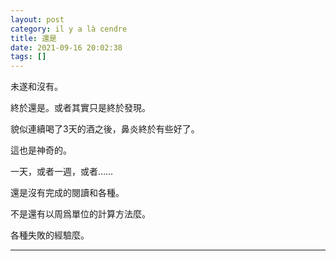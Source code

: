 ```yaml
---
layout: post
category: il y a là cendre
title: 還是
date: 2021-09-16 20:02:38
tags: []
---
```


未遂和沒有。

終於還是。或者其實只是終於發現。

貌似連續喝了3天的酒之後，鼻炎終於有些好了。

這也是神奇的。

一天，或者一週，或者……

還是沒有完成的閱讀和各種。

不是還有以周爲單位的計算方法麼。

各種失敗的經驗麼。


------





